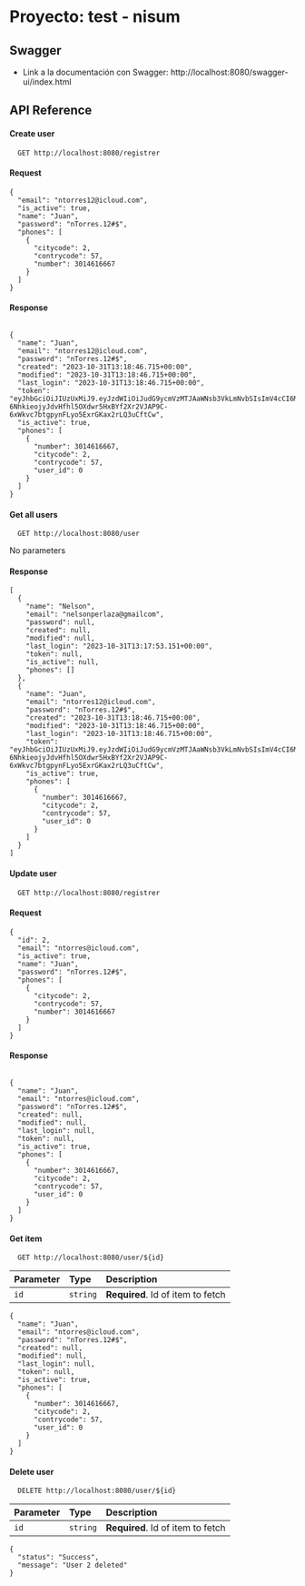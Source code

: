 # Proyecto: test - nisum


## Swagger
* Link a la documentación con Swagger: http://localhost:8080/swagger-ui/index.html




## API Reference



#### Create user

```http
  GET http://localhost:8080/registrer

```

#### Request
```
{
  "email": "ntorres12@icloud.com",
  "is_active": true,
  "name": "Juan",
  "password": "nTorres.12#$",
  "phones": [
    {
      "citycode": 2,
      "contrycode": 57,
      "number": 3014616667
    }
  ]
}
```

#### Response 
```

{
  "name": "Juan",
  "email": "ntorres12@icloud.com",
  "password": "nTorres.12#$",
  "created": "2023-10-31T13:18:46.715+00:00",
  "modified": "2023-10-31T13:18:46.715+00:00",
  "last_login": "2023-10-31T13:18:46.715+00:00",
  "token": "eyJhbGciOiJIUzUxMiJ9.eyJzdWIiOiJudG9ycmVzMTJAaWNsb3VkLmNvbSIsImV4cCI6MTY5ODgxMjMyNiwiaWF0IjoxNjk4NzU4MzI2fQ.zZMgtZgIiJ-6NhkieojyJdvHfhl5OXdwr5HxBYf2Xr2VJAP9C-6xWkvc7btgpynFLyo5ExrGKax2rLQ3uCftCw",
  "is_active": true,
  "phones": [
    {
      "number": 3014616667,
      "citycode": 2,
      "contrycode": 57,
      "user_id": 0
    }
  ]
}
```

#### Get all users

```http
  GET http://localhost:8080/user

```

No parameters


#### Response
```
[
  {
    "name": "Nelson",
    "email": "nelsonperlaza@gmailcom",
    "password": null,
    "created": null,
    "modified": null,
    "last_login": "2023-10-31T13:17:53.151+00:00",
    "token": null,
    "is_active": null,
    "phones": []
  },
  {
    "name": "Juan",
    "email": "ntorres12@icloud.com",
    "password": "nTorres.12#$",
    "created": "2023-10-31T13:18:46.715+00:00",
    "modified": "2023-10-31T13:18:46.715+00:00",
    "last_login": "2023-10-31T13:18:46.715+00:00",
    "token": "eyJhbGciOiJIUzUxMiJ9.eyJzdWIiOiJudG9ycmVzMTJAaWNsb3VkLmNvbSIsImV4cCI6MTY5ODgxMjMyNiwiaWF0IjoxNjk4NzU4MzI2fQ.zZMgtZgIiJ-6NhkieojyJdvHfhl5OXdwr5HxBYf2Xr2VJAP9C-6xWkvc7btgpynFLyo5ExrGKax2rLQ3uCftCw",
    "is_active": true,
    "phones": [
      {
        "number": 3014616667,
        "citycode": 2,
        "contrycode": 57,
        "user_id": 0
      }
    ]
  }
]

```






#### Update user

```http
  GET http://localhost:8080/registrer

```

#### Request
```
{
  "id": 2,
  "email": "ntorres@icloud.com",
  "is_active": true,
  "name": "Juan",
  "password": "nTorres.12#$",
  "phones": [
    {
      "citycode": 2,
      "contrycode": 57,
      "number": 3014616667
    }
  ]
}
```

#### Response 
```

{
  "name": "Juan",
  "email": "ntorres@icloud.com",
  "password": "nTorres.12#$",
  "created": null,
  "modified": null,
  "last_login": null,
  "token": null,
  "is_active": true,
  "phones": [
    {
      "number": 3014616667,
      "citycode": 2,
      "contrycode": 57,
      "user_id": 0
    }
  ]
}
```



#### Get item

```http
  GET http://localhost:8080/user/${id}
```

| Parameter | Type     | Description                       |
| :-------- | :------- | :-------------------------------- |
| `id`      | `string` | **Required**. Id of item to fetch |

```
{
  "name": "Juan",
  "email": "ntorres@icloud.com",
  "password": "nTorres.12#$",
  "created": null,
  "modified": null,
  "last_login": null,
  "token": null,
  "is_active": true,
  "phones": [
    {
      "number": 3014616667,
      "citycode": 2,
      "contrycode": 57,
      "user_id": 0
    }
  ]
}
```



#### Delete user

```http
  DELETE http://localhost:8080/user/${id}
```

| Parameter | Type     | Description                       |
| :-------- | :------- | :-------------------------------- |
| `id`      | `string` | **Required**. Id of item to fetch |

```
{
  "status": "Success",
  "message": "User 2 deleted"
}
```
